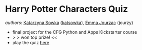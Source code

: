 # Harry Potter Characters Quiz

*authors:*
[Katarzyna Sowka](https://www.linkedin.com/in/k-sowka/) 
([katsowka](https://github.com/katsowka)),
[Emma Jourzac](https://www.linkedin.com/in/emma-jourzac-1226601/) (jourzy)

- final project for the CFG Python and Apps Kickstarter course
- \> \> won top prize! \<\<
- play the quiz [here](https://trinket.io/python3/ca1e68e6ee?runOption=run)


